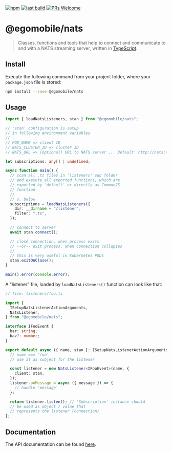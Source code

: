 [![npm](https://img.shields.io/npm/v/@egomobile/nats.svg)](https://www.npmjs.com/package/@egomobile/nats)
[![last build](https://img.shields.io/github/workflow/status/egomobile/node-nats/Publish)](https://github.com/egomobile/node-nats/actions?query=workflow%3APublish)
[![PRs Welcome](https://img.shields.io/badge/PRs-welcome-brightgreen.svg?style=flat-square)](https://github.com/egomobile/node-nats/pulls)

# @egomobile/nats

> Classes, functions and tools that help to connect and communicate to and with a NATS streaming server, written in [TypeScript](https://www.typescriptlang.org/).

## Install

Execute the following command from your project folder, where your `package.json` file is stored:

```bash
npm install --save @egomobile/nats
```

## Usage

```typescript
import { loadNatsListeners, stan } from "@egomobile/nats";

// 'stan' configuration is setup
// in following environment variables
//
// POD_NAME => client ID
// NATS_CLUSTER_ID => cluster ID
// NATS_URL => (optional) URL to NATS server ... Default 'http://nats:4222'

let subscriptions: any[] | undefined;

async function main() {
  // scan all .ts files in 'listeners' sub folder
  // and execute all exported functions, which are
  // exported by 'default' or directly as CommonJS
  // function
  //
  // s. below
  subscriptions = loadNatsListeners({
    dir: __dirname + "/listener",
    filter: ".ts",
  });

  // connect to server
  await stan.connect();

  // close connection, when process exits
  // --or-- exit process, when connection collapses
  //
  // this is very useful in Kubernetes PODs
  stan.exitOnClose();
}

main().error(console.error);
```

A "listener" file, loaded by `loadNatsListeners()` function can look like that:

```typescript
// file: listeners/foo.ts

import {
  ISetupNatsListenerActionArguments,
  NatsListener,
} from "@egomobile/nats";

interface IFooEvent {
  bar: string;
  baz?: number;
}

export default async ({ name, stan }: ISetupNatsListenerActionArguments) => {
  // name === 'foo'
  // use it as subject for the listener

  const listener = new NatsListener<IFooEvent>(name, {
    client: stan,
  });
  listener.onMessage = async ({ message }) => {
    // handle 'message'
  };

  return listener.listen(); // 'Subscription' instance should
  // be used as object / value that
  // represents the listener (connection)
};
```

## Documentation

The API documentation can be found [here](https://egomobile.github.io/node-nats/).

